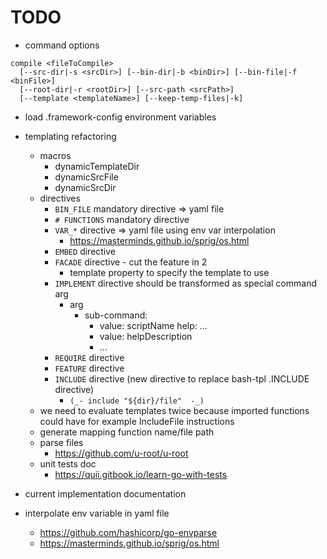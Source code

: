 # TODO

- command options

```
compile <fileToCompile>
  [--src-dir|-s <srcDir>] [--bin-dir|-b <binDir>] [--bin-file|-f <binFile>]
  [--root-dir|-r <rootDir>] [--src-path <srcPath>]
  [--template <templateName>] [--keep-temp-files|-k]
```

- load .framework-config environment variables

- templating refactoring

  - macros
    - dynamicTemplateDir
    - dynamicSrcFile
    - dynamicSrcDir
  - directives
    - `BIN_FILE` mandatory directive => yaml file
    - `# FUNCTIONS` mandatory directive
    - `VAR_*` directive => yaml file using env var interpolation
      - <https://masterminds.github.io/sprig/os.html>
    - `EMBED` directive
    - `FACADE` directive - cut the feature in 2
      - template property to specify the template to use
    - `IMPLEMENT` directive should be transformed as special command arg
      - arg
        - sub-command:
            - value: scriptName
              help: ...
            - value: helpDescription
            - ...
    - `REQUIRE` directive
    - `FEATURE` directive
    - `INCLUDE` directive (new directive to replace bash-tpl .INCLUDE directive)
      - `(_- include "${dir}/file"  -_)`
  - we need to evaluate templates twice because imported functions could have
    for example IncludeFile instructions
  - generate mapping function name/file path
  - parse files
    - https://github.com/u-root/u-root
  - unit tests doc
    - https://quii.gitbook.io/learn-go-with-tests

- current implementation documentation
- interpolate env variable in yaml file
  - https://github.com/hashicorp/go-envparse
  - https://masterminds.github.io/sprig/os.html
